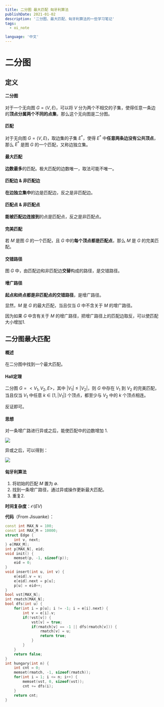 ```yaml
---
title: 二分图 最大匹配 匈牙利算法
publishDate: 2021-01-02
description: '二分图、最大匹配、匈牙利算法的一些学习笔记'
tags:
  - oi_note

language: '中文'
---
```



# 二分图

## 定义

#### 二分图

对于一个无向图 $G=(V, E)$，可以将 $V$ 分为两个不相交的子集，使得任意一条边的**顶点分属两个不同的点集**，那么这个无向图是二分图。

#### 匹配

对于无向图 $G=(V, E)$，取边集的子集 $E^*$，使得 $E^*$ 中**任意两条边没有公共顶点**，那么 $E^*$ 是图 $G$ 的一个匹配，又称边独立集。

#### 最大匹配

**边数最多**的匹配。极大匹配的边数唯一，取法可能不唯一。

#### 匹配边 & 非匹配边

**在边独立集中**的边是匹配边，反之是非匹配边。

#### 匹配点 & 非匹配点

**能被匹配边连接到**的点是匹配点，反之是非匹配点。

#### 完美匹配

若 $M$ 是图 $G$ 的一个匹配，且 $G$ 中的**每个顶点都是匹配点**，那么 $M$ 是 $G$ 的完美匹配。

#### 交错路径

图 $G$ 中，由匹配边和非匹配边**交替**构成的路径，是交错路径。

#### 增广路径

**起点和终点都是非匹配点的交错路径**，是增广路径。

显然，$M$ 是 $G$ 的最大匹配，当且仅当 $G$ 中不含关于 $M$ 的增广路径。

因为如果 $G$ 中含有关于 $M$ 的增广路径，把增广路径上的匹配边取反，可以使匹配大小增加$1$.

## 二分图最大匹配

#### 概述

在二分图中找到一个最大匹配。

#### Hall定理

二分图 $G=<V_1, V_2, E>$，其中 $|V_1| \leq |V_2|$，则 $G$ 中存在  $V_1$ 到 $V_2$ 的完美匹配，当且仅当 $V_1$ 中任意 $k\in [1, |V_1|]$ 个顶点，都至少与 $V_2$ 中的 $k$ 个顶点相连。

反证即可。

#### 思想

对一条增广路进行异或之后，能使匹配中的边数增加 $1$.

![](https://res.jisuanke.com/img/upload/20180723/9d66ed94c7de4e0a428e49185b3e340072fb2e85.png)

异或之后，可以得到：

![](https://res.jisuanke.com/img/upload/20180723/5ea44d9cc73bce365f3d61ee6040bdd2fe763116.png)

#### 匈牙利算法

1. 将初始的匹配 $M$ 置为 $\emptyset$.
2. 找到一条增广路径，通过异或操作更新最大匹配。
3. 重复2.

**时间复杂度**：$\mathcal{O}(EV)$

**代码**（From Jisuanke）：

```c++
const int MAX_N = 100;
const int MAX_M = 10000;
struct Edge {
    int v, next;
} e[MAX_M];
int p[MAX_N], eid;
void init() {
    memset(p, -1, sizeof(p));
    eid = 0;
}
void insert(int u, int v) {
    e[eid].v = v;
    e[eid].next = p[u];
    p[u] = eid++;
}
bool vst[MAX_N];
int rmatch[MAX_N];
bool dfs(int u) {
    for(int i = p[u]; i != -1; i = e[i].next) {
        int v = e[i].v;
        if(!vst[v]) {
            vst[v] = true;
        	if(rmatch[v] == -1 || dfs(rmatch[v])) {
                rmatch[v] = u;
                return true;
            }
        }
    }
    return false;
}
int hungary(int n) {
    int cnt = 0;
    memset(rmatch, -1, sizeof(rmatch));
    for(int i = 1; i <= n; i++) {
        memset(vst, 0, sizeof(vst));
        cnt += dfs(i);
    }
    return cnt;
}
```

